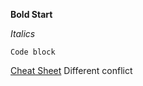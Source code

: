 **Bold Start**


*Italics*


```
Code block
```


[Cheat Sheet](https://en.wikipedia.org/wiki/Help:Cheatsheet)
Different conflict